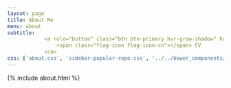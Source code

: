 ```yaml
---
layout: page
title: About Me
menu: about
subtitle:   
            <a role="button" class="btn btn-primary hvr-grow-shadow" href="/assets/files/cv.pdf">
                <span class="flag-icon flag-icon-cn"></span> CV
            </a>
css: ['about.css', 'sidebar-popular-repo.css', '../../bower_components/flag-icon-css/css/flag-icon.min.css']
---
```


{% include about.html %}
